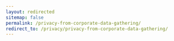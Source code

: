 ```yaml
---
layout: redirected
sitemap: false
permalink: /privacy-from-corporate-data-gathering/
redirect_to: /privacy/privacy-from-corporate-data-gathering/
---
```

